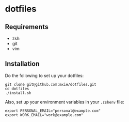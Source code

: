 dotfiles
========

Requirements
------------
* zsh
* git
* vim

Installation
------------

Do the following to set up your dotfiles:

    git clone git@github.com:mxie/dotfiles.git
    cd dotfiles
    ./install.sh


Also, set up your environment variables in your `.zshenv` file:

    export PERSONAL_EMAIL="personal@example.com"
    export WORK_EMAIL="work@example.com"
